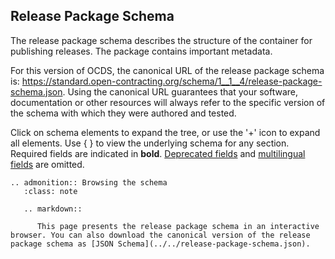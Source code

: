 ## Release Package Schema

The release package schema describes the structure of the container for publishing releases. The package contains important metadata.

For this version of OCDS, the canonical URL of the release package schema is: <https://standard.open-contracting.org/schema/1__1__4/release-package-schema.json>. Using the canonical URL guarantees that your software, documentation or other resources will always refer to the specific version of the schema with which they were authored and tested.

Click on schema elements to expand the tree, or use the '+' icon to expand all elements. Use { } to view the underlying schema for any section. Required fields are indicated in **bold**. [Deprecated fields](deprecation) and [multilingual fields](../reference/#language) are omitted.

```eval_rst
.. admonition:: Browsing the schema
   :class: note

   .. markdown::

      This page presents the release package schema in an interactive browser. You can also download the canonical version of the release package schema as [JSON Schema](../../release-package-schema.json).
```

<script src="../../_static/docson/public/js/widget.js" data-schema="../../../release-package-schema.json"></script>
